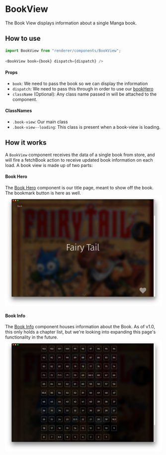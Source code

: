 BookView
========
The Book View displays information about a single Manga book.

How to use
------------
```js
import BookView from "renderer/components/BookView";

<BookView book={book} dispatch={dispatch} />
```

#### Props
 * `book`: We need to pass the book so we can display the information
 * `dispatch`: We need to pass this through in order to use our [bookHero](../../components/bookHero)
 * `className` (Optional): Any class name passed in will be attached to the component.

#### ClassNames
 * `.book-view`: Our main class
 * `.book-view--loading`: This class is present when a book-view is loading.

How it works
------------
A `BookView` component receives the data of a single book from store, and will fire a fetchBook action to receive updated book information on each load. A book view is made up of two parts:

#### Book Hero
The [Book Hero](../../components/BookHero) component is our title page, meant to show off the book. The bookmark button is here as well.
![Bentotime](../../../../public/assets/screenshots/book-hero.png)

#### Book Info
The [Book Info](../../components/BookInfo) component houses information about the Book. As of v1.0, this only holds a chapter list, but we're looking into expanding this page's functionality in the future.
![Bentotime](../../../../public/assets/screenshots/chapter-list.png)
